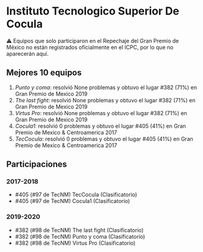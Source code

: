 # Instituto Tecnologico Superior De Cocula

:warning: Equipos que solo participaron en el Repechaje del Gran Premio de México no están registrados oficialmente en el ICPC, por lo que no aparecerán aquí.

## Mejores 10 equipos

1. _Punto y coma_: resolvió None problemas y obtuvo el lugar #382 (71%) en Gran Premio de Mexico 2019
1. _The last fight_: resolvió None problemas y obtuvo el lugar #382 (71%) en Gran Premio de Mexico 2019
1. _Virtus Pro_: resolvió None problemas y obtuvo el lugar #382 (71%) en Gran Premio de Mexico 2019
1. _Cocula1_: resolvió 0 problemas y obtuvo el lugar #405 (41%) en Gran Premio de Mexico & Centroamerica 2017
1. _TecCocula_: resolvió 0 problemas y obtuvo el lugar #405 (41%) en Gran Premio de Mexico & Centroamerica 2017

## Participaciones

### 2017-2018

- #405 (#97 de TecNM) TecCocula (Clasificatorio)
- #405 (#97 de TecNM) Cocula1 (Clasificatorio)

### 2019-2020

- #382 (#98 de TecNM) The last fight (Clasificatorio)
- #382 (#98 de TecNM) Punto y coma (Clasificatorio)
- #382 (#98 de TecNM) Virtus Pro (Clasificatorio)



